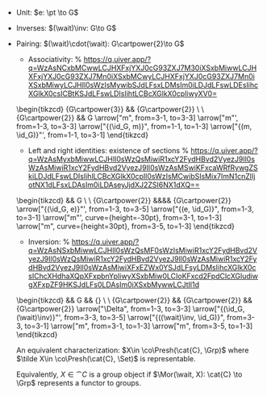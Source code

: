 - Unit: $e: \pt \to G$
- Inverses: $(\wait)\inv: G\to G$
- Pairing: $(\wait)\cdot(\wait): G\cartpower{2}\to G$
	- Associativity:
	% https://q.uiver.app/?q=WzAsNCxbMCwwLCJHXFxjYXJ0cG93ZXJ7M30iXSxbMiwwLCJHXFxjYXJ0cG93ZXJ7Mn0iXSxbMCwyLCJHXFxjYXJ0cG93ZXJ7Mn0iXSxbMiwyLCJHIl0sWzIsMywibSJdLFsxLDMsIm0iLDJdLFswLDEsIihcXGlkX0csICBtKSJdLFswLDIsIihtLCBcXGlkX0cpIiwyXV0= 
	
	\begin{tikzcd} {G\cartpower{3}} && {G\cartpower{2}} \\ \\ {G\cartpower{2}} && G \arrow["m", from=3-1, to=3-3] \arrow["m"', from=1-3, to=3-3] \arrow["{(\id_G, m)}", from=1-1, to=1-3] \arrow["{(m, \id_G)}"', from=1-1, to=3-1] \end{tikzcd}
	
	- Left and right identities: existence of sections
	% https://q.uiver.app/?q=WzAsMyxbMiwwLCJHIl0sWzQsMiwiR1xcY2FydHBvd2VyezJ9Il0sWzAsMiwiR1xcY2FydHBvd2VyezJ9Il0sWzAsMSwiKFxcaWRfRywgZSkiLDJdLFswLDIsIihlLCBcXGlkX0cpIl0sWzIsMCwibSIsMix7ImN1cnZlIjotNX1dLFsxLDAsIm0iLDAseyJjdXJ2ZSI6NX1dXQ== 
	
	\begin{tikzcd} && G \\ \\ {G\cartpower{2}} &&&& {G\cartpower{2}} \arrow["{(\id_G, e)}"', from=1-3, to=3-5] \arrow["{(e, \id_G)}", from=1-3, to=3-1] \arrow["m"', curve={height=-30pt}, from=3-1, to=1-3] \arrow["m", curve={height=30pt}, from=3-5, to=1-3] \end{tikzcd}
	
	- Inversion:
	% https://q.uiver.app/?q=WzAsNSxbMiwwLCJHIl0sWzQsMF0sWzIsMiwiR1xcY2FydHBvd2VyezJ9Il0sWzQsMiwiR1xcY2FydHBvd2VyezJ9Il0sWzAsMiwiR1xcY2FydHBvd2VyezJ9Il0sWzAsMiwiXFxEZWx0YSJdLFsyLDMsIihcXGlkX0csIChcXHdhaXQpXFxpbnYpIiwyXSxbMiw0LCIoKFxcd2FpdClcXGludiwgXFxpZF9HKSJdLFs0LDAsIm0iXSxbMywwLCJtIl1d 
	
	\begin{tikzcd} && G && {} \\ \\ {G\cartpower{2}} && {G\cartpower{2}} && {G\cartpower{2}} \arrow["\Delta", from=1-3, to=3-3] \arrow["{(\id_G, (\wait)\inv)}"', from=3-3, to=3-5] \arrow["{((\wait)\inv, \id_G)}", from=3-3, to=3-1] \arrow["m", from=3-1, to=1-3] \arrow["m", from=3-5, to=1-3] \end{tikzcd}
	
	An equivalent characterization: $X\in \co\Presh(\cat{C}, \Grp)$ where $\tilde X\in \co\Presh(\cat{C}, \Set)$ is representable.
	
	Equivalently, $X\in \cat{C}$ is a group object if $\Mor(\wait, X): \cat{C} \to \Grp$ represents a functor to groups.